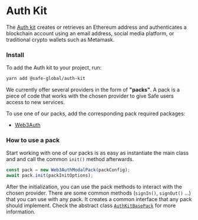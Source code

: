 # Auth Kit

The [Auth kit](https://github.com/safe-global/safe-core-sdk/tree/main/packages/auth-kit) creates or retrieves an Ethereum address and authenticates a blockchain account using an email address, social media platform, or traditional crypto wallets such as Metamask.

### Install

To add the Auth kit to your project, run:

```bash
yarn add @safe-global/auth-kit
```

We currently offer several providers in the form of **"packs"**. A pack is a piece of code that works with the chosen provider to give Safe users access to new services.

To use one of our packs, add the corresponding pack required packages:

- [Web3Auth](./web3auth-modal.md#install)

### How to use a pack

Start working with one of our packs is as easy as instantiate the main class and and call the common `init()` method afterwards.

```typescript
const pack = new Web3AuthModalPack(packConfig);
await pack.init(packInitOptions);
```

After the initialization, you can use the pack methods to interact with the chosen provider. There are some common methods (`signIn()`, `signOut()` ...) that you can use with any pack. It creates a common interface that any pack should implement. Check the abstract class [`AuthKitBasePack`](./AuthKitBasePack.md) for more information.


```
